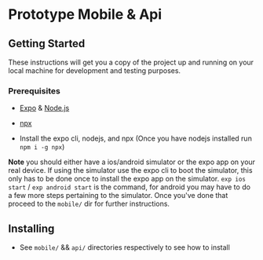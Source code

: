 # Prototype Mobile & Api

## Getting Started

These instructions will get you a copy of the project up and running on your local machine for development and testing purposes.

### Prerequisites

* [Expo](https://expo.io/) & [Node.js](https://nodejs.org/)
* [npx](https://github.com/zkat/npx)

* Install the expo cli, nodejs, and npx (Once you have nodejs installed run `npm i -g npx`)

**Note** you should either have a ios/android simulator or the expo app on your real device.
If using the simulator use the expo cli to boot the simulator, this only has to be done once to install the expo app on the simulator.
`exp ios start` / `exp android start` is the command, for android you may have to do a few more steps pertaining to the simulator.
Once you've done that proceed to the `mobile/` dir for further instructions.

## Installing

* See `mobile/` && `api/` directories respectively to see how to install

